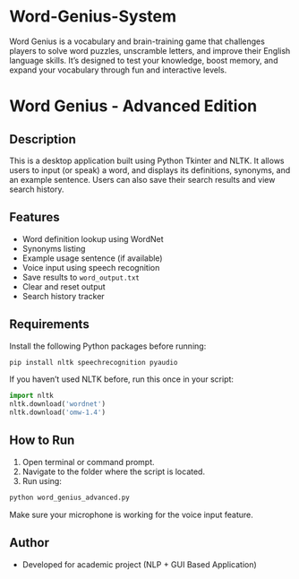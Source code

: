 # Word-Genius-System
Word Genius is a vocabulary and brain-training game that challenges players to solve word puzzles, unscramble letters, and improve their English language skills. It’s designed to test your knowledge, boost memory, and expand your vocabulary through fun and interactive levels.



# Word Genius - Advanced Edition

## Description
This is a desktop application built using Python Tkinter and NLTK. It allows users to input (or speak) a word, and displays its definitions, synonyms, and an example sentence. Users can also save their search results and view search history.

## Features
- Word definition lookup using WordNet
- Synonyms listing
- Example usage sentence (if available)
- Voice input using speech recognition
- Save results to `word_output.txt`
- Clear and reset output
- Search history tracker

## Requirements
Install the following Python packages before running:

```bash
pip install nltk speechrecognition pyaudio
```

If you haven’t used NLTK before, run this once in your script:
```python
import nltk
nltk.download('wordnet')
nltk.download('omw-1.4')
```

## How to Run

1. Open terminal or command prompt.
2. Navigate to the folder where the script is located.
3. Run using:

```bash
python word_genius_advanced.py
```

Make sure your microphone is working for the voice input feature.

## Author
- Developed for academic project (NLP + GUI Based Application)
